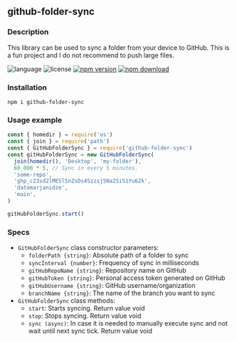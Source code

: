 ## github-folder-sync

### Description
This library can be used to sync a folder from your device to GitHub.
This is a fun project and I do not recommend to push large files.

![language](https://img.shields.io/badge/language-JavaScript-yellow.svg)
![license](https://img.shields.io/badge/license-ISC-green)
[![npm version](https://img.shields.io/npm/v/github-folder-sync.svg?style=flat)](https://npmjs.org/package/github-folder-sync)
[![npm download](https://img.shields.io/npm/dt/github-folder-sync.svg)](https://npmjs.org/package/github-folder-sync)

### Installation
```console
npm i github-folder-sync
```

### Usage example
```javascript
const { homedir } = require('os')
const { join } = require('path')
const { GitHubFolderSync } = require('github-folder-sync')
const gitHubFolderSync = new GitHubFolderSync(
  join(homedir(), 'Desktop', 'my-folder'),
  60_000 * 5, // Sync in every 5 minutes.
  'some-repo',
  'ghp_c23sd2lMESl5nZsDs4Szzsj5Na2SiS1Yu62k',
  'datomarjanidze',
  'main',
)

gitHubFolderSync.start()
```

### Specs
- `GitHubFolderSync` class constructor parameters:
  - `folderPath {string}`: Absolute path of a folder to sync
  - `syncInterval {number}`: Frequency of sync in milliseconds
  - `gitHubRepoName {string}`: Repository name on GitHub
  - `gitHubToken {string}`: Personal access token generated on GitHub
  - `gitHubUsername {string}`: GitHub username/organization
  - `branchName {string}`: The name of the branch you want to sync
- `GitHubFolderSync` class methods:
  - `start`: Starts syncing. Return value void
  - `stop`: Stops syncing. Return value void
  - `sync (async)`: In case it is needed to manually execute sync and
  not wait until next sync tick. Return value void